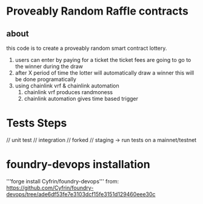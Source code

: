 # Proveably Random Raffle contracts

## about 
this code is to create a proveably random smart contract lottery.

1. users can enter by paying for a ticket
    the ticket fees are going to go to the winner during the draw
2. after X period of time the lotter will automatically draw a winner 
    this will be done programatically
3. using chainlink vrf & chainlink automation
    1. chainlink vrf produces randmoness
    2. chainlink automation gives time based trigger


# Tests Steps
// unit test
// integration 
// forked
// staging -> run tests on a mainnet/testnet

# foundry-devops installation
'''forge install Cyfrin/foundry-devops'''
from:
https://github.com/Cyfrin/foundry-devops/tree/ade6df53fe7e3103dcf15fe3151d129460eee30c